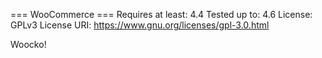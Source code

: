 === WooCommerce ===
Requires at least: 4.4
Tested up to: 4.6
License: GPLv3
License URI: https://www.gnu.org/licenses/gpl-3.0.html

Woocko!
